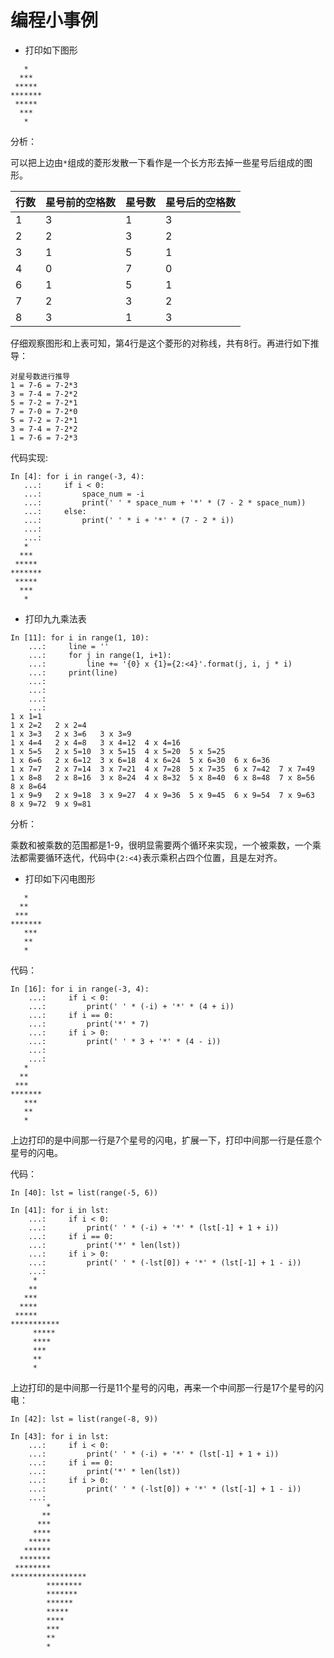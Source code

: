 # 编程小事例

- 打印如下图形

```
   *
  ***
 *****
*******
 *****
  ***
   *
```

分析：

可以把上边由`*`组成的菱形发散一下看作是一个长方形去掉一些星号后组成的图形。

行数 | 星号前的空格数 | 星号数 | 星号后的空格数
-----|----------------|--------|--------------
1    |  3             |  1     |   3
2    |  2             |  3     |   2
3    |  1             |  5     |   1
4    |  0             |  7     |   0
6    |  1             |  5     |   1
7    |  2             |  3     |   2
8    |  3             |  1     |   3
 
仔细观察图形和上表可知，第4行是这个菱形的对称线，共有8行。再进行如下推导：

```
对星号数进行推导
1 = 7-6 = 7-2*3
3 = 7-4 = 7-2*2
5 = 7-2 = 7-2*1
7 = 7-0 = 7-2*0
5 = 7-2 = 7-2*1
3 = 7-4 = 7-2*2
1 = 7-6 = 7-2*3
```

代码实现:

```ipython
In [4]: for i in range(-3, 4):
   ...:     if i < 0:
   ...:         space_num = -i
   ...:         print(' ' * space_num + '*' * (7 - 2 * space_num))
   ...:     else:
   ...:         print(' ' * i + '*' * (7 - 2 * i))
   ...:         
   ...:         
   *
  ***
 *****
*******
 *****
  ***
   *
```

- 打印九九乘法表

```ipython
In [11]: for i in range(1, 10):
    ...:     line = ''
    ...:     for j in range(1, i+1):
    ...:         line += '{0} x {1}={2:<4}'.format(j, i, j * i)
    ...:     print(line)
    ...:     
    ...:     
    ...:     
    ...:         
1 x 1=1   
1 x 2=2   2 x 2=4   
1 x 3=3   2 x 3=6   3 x 3=9   
1 x 4=4   2 x 4=8   3 x 4=12  4 x 4=16  
1 x 5=5   2 x 5=10  3 x 5=15  4 x 5=20  5 x 5=25  
1 x 6=6   2 x 6=12  3 x 6=18  4 x 6=24  5 x 6=30  6 x 6=36  
1 x 7=7   2 x 7=14  3 x 7=21  4 x 7=28  5 x 7=35  6 x 7=42  7 x 7=49  
1 x 8=8   2 x 8=16  3 x 8=24  4 x 8=32  5 x 8=40  6 x 8=48  7 x 8=56  8 x 8=64  
1 x 9=9   2 x 9=18  3 x 9=27  4 x 9=36  5 x 9=45  6 x 9=54  7 x 9=63  8 x 9=72  9 x 9=81  
```

分析：

乘数和被乘数的范围都是1-9，很明显需要两个循环来实现，一个被乘数，一个乘法都需要循环迭代，代码中`{2:<4}`表示乘积占四个位置，且是左对齐。



- 打印如下闪电图形

```
   *
  **
 ***
*******
   ***
   **
   *
```

代码：

```ipython
In [16]: for i in range(-3, 4):
    ...:     if i < 0:
    ...:         print(' ' * (-i) + '*' * (4 + i))
    ...:     if i == 0:
    ...:         print('*' * 7)
    ...:     if i > 0:
    ...:         print(' ' * 3 + '*' * (4 - i))
    ...:         
    ...:         
   *
  **
 ***
*******
   ***
   **
   *
```

上边打印的是中间那一行是7个星号的闪电，扩展一下，打印中间那一行是任意个星号的闪电。

代码：

```ipython
In [40]: lst = list(range(-5, 6))

In [41]: for i in lst:
    ...:     if i < 0:
    ...:         print(' ' * (-i) + '*' * (lst[-1] + 1 + i))
    ...:     if i == 0:
    ...:         print('*' * len(lst))
    ...:     if i > 0:
    ...:         print(' ' * (-lst[0]) + '*' * (lst[-1] + 1 - i))
    ...:         
     *
    **
   ***
  ****
 *****
***********
     *****
     ****
     ***
     **
     *
```

上边打印的是中间那一行是11个星号的闪电，再来一个中间那一行是17个星号的闪电：


```ipython
In [42]: lst = list(range(-8, 9))

In [43]: for i in lst:
    ...:     if i < 0:
    ...:         print(' ' * (-i) + '*' * (lst[-1] + 1 + i))
    ...:     if i == 0:
    ...:         print('*' * len(lst))
    ...:     if i > 0:
    ...:         print(' ' * (-lst[0]) + '*' * (lst[-1] + 1 - i))
    ...:         
        *
       **
      ***
     ****
    *****
   ******
  *******
 ********
*****************
        ********
        *******
        ******
        *****
        ****
        ***
        **
        *
```





















